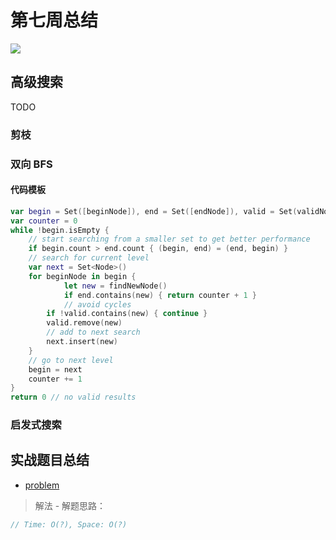 # 第七周总结


![](Week6-MindMap.jpg)




## 高级搜索

TODO


### 剪枝



### 双向 BFS

#### 代码模板

``` swift
var begin = Set([beginNode]), end = Set([endNode]), valid = Set(validNodes)
var counter = 0
while !begin.isEmpty {
    // start searching from a smaller set to get better performance
    if begin.count > end.count { (begin, end) = (end, begin) }
    // search for current level
    var next = Set<Node>()
    for beginNode in begin {
    		let new = findNewNode()
    		if end.contains(new) { return counter + 1 }
    		// avoid cycles
        if !valid.contains(new) { continue }
        valid.remove(new)
        // add to next search
        next.insert(new)
    }
    // go to next level
    begin = next
    counter += 1
}
return 0 // no valid results
```



### 启发式搜索




## 实战题目总结




- [problem](link)

> 解法 - 解题思路：


``` swift
// Time: O(?), Space: O(?)

```
